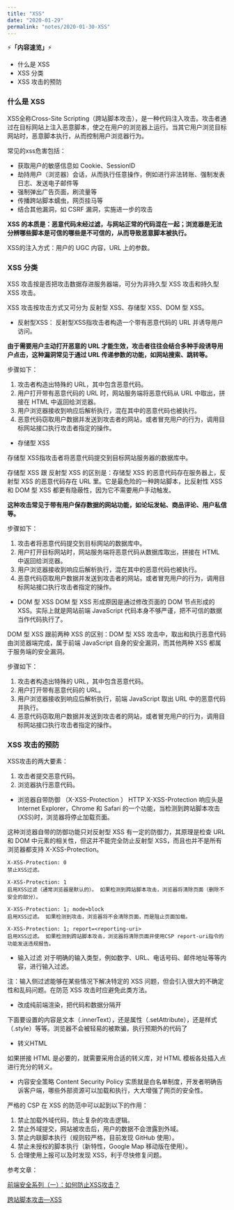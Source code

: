 ```yaml
---
title: "XSS"
date: "2020-01-29"
permalink: "notes/2020-01-30-XSS"
---
```


⚡<strong>「内容速览」</strong>⚡

- 什么是 XSS
- XSS 分类
- XSS 攻击的预防

### 什么是 XSS
XSS全称Cross-Site Scripting（跨站脚本攻击），是一种代码注入攻击。攻击者通过在目标网站上注入恶意脚本，使之在用户的浏览器上运行。当其它用户浏览目标网站时，恶意脚本执行，从而控制用户浏览器行为。

常见的xss危害包括：
- 获取用户的敏感信息如 Cookie、SessionID
- 劫持用户（浏览器）会话，从而执行任意操作，例如进行非法转账、强制发表日志、发送电子邮件等
- 强制弹出广告页面，刷流量等
- 传播跨站脚本蠕虫，网页挂马等
- 结合其他漏洞，如 CSRF 漏洞，实施进一步的攻击

**XSS 的本质是：恶意代码未经过滤，与网站正常的代码混在一起；浏览器是无法分辨哪些脚本是可信的哪些是不可信的，从而导致恶意脚本被执行。**

XSS的注入方式：用户的 UGC 内容，URL 上的参数。

### XSS 分类
XSS 攻击按是否把攻击数据存进服务器端，可分为非持久型 XSS 攻击和持久型 XSS 攻击。

XSS 攻击按攻击方式又可分为 反射型 XSS、存储型 XSS、DOM 型 XSS。

- 反射型XSS：
反射型XSS指攻击者构造一个带有恶意代码的 URL 并诱导用户访问。

**由于需要用户主动打开恶意的 URL 才能生效，攻击者往往会结合多种手段诱导用户点击，这种漏洞常见于通过 URL 传递参数的功能，如网站搜索、跳转等。**

步骤如下：
1. 攻击者构造出特殊的 URL，其中包含恶意代码。
2. 用户打开带有恶意代码的 URL 时，网站服务端将恶意代码从 URL 中取出，拼接在 HTML 中返回给浏览器。
3. 用户浏览器接收到响应后解析执行，混在其中的恶意代码也被执行。
4. 恶意代码窃取用户数据并发送到攻击者的网站，或者冒充用户的行为，调用目标网站接口执行攻击者指定的操作。

- 存储型 XSS

存储型 XSS指攻击者将恶意代码提交到目标网站服务器的数据库中。

存储型 XSS 跟 反射型 XSS 的区别是：存储型 XSS 的恶意代码存在服务器上，反射型 XSS 的恶意代码存在 URL 里。它是最危险的一种跨站脚本，比反射性 XSS 和 DOM 型 XSS 都更有隐蔽性，因为它不需要用户手动触发。

**这种攻击常见于带有用户保存数据的网站功能，如论坛发帖、商品评论、用户私信等。**

步骤如下：
1. 攻击者将恶意代码提交到目标网站的数据库中。
2. 用户打开目标网站时，网站服务端将恶意代码从数据库取出，拼接在 HTML 中返回给浏览器。
3. 用户浏览器接收到响应后解析执行，混在其中的恶意代码也被执行。
4. 恶意代码窃取用户数据并发送到攻击者的网站，或者冒充用户的行为，调用目标网站接口执行攻击者指定的操作。

- DOM 型 XSS
DOM 型 XSS 形成原因是通过修改页面的 DOM 节点形成的 XSS。实际上就是网站前端 JavaScript 代码本身不够严谨，把不可信的数据当作代码执行了。

DOM 型 XSS 跟前两种 XSS 的区别：DOM 型 XSS 攻击中，取出和执行恶意代码由浏览器端完成，属于前端 JavaScript 自身的安全漏洞，而其他两种 XSS 都属于服务端的安全漏洞。

步骤如下：
1. 攻击者构造出特殊的 URL，其中包含恶意代码。
2. 用户打开带有恶意代码的 URL。
3. 用户浏览器接收到响应后解析执行，前端 JavaScript 取出 URL 中的恶意代码并执行。
4. 恶意代码窃取用户数据并发送到攻击者的网站，或者冒充用户的行为，调用目标网站接口执行攻击者指定的操作。

### XSS 攻击的预防

XSS攻击的两大要素：
1. 攻击者提交恶意代码。
2. 浏览器执行恶意代码。

- 浏览器自带防御 （X-XSS-Protection ）
HTTP X-XSS-Protection 响应头是 Internet Explorer，Chrome 和 Safari 的一个功能，当检测到跨站脚本攻击(XSS)时，浏览器将停止加载页面。

这种浏览器自带的防御功能只对反射型 XSS 有一定的防御力，其原理是检查 URL 和 DOM 中元素的相关性，但这并不能完全防止反射型 XSS，而且也并不是所有浏览器都支持 X-XSS-Protection。

```http
X-XSS-Protection: 0     
禁止XSS过滤。     

X-XSS-Protection: 1       
启用XSS过滤（通常浏览器是默认的）。 如果检测到跨站脚本攻击，浏览器将清除页面（删除不安全的部分）。  

X-XSS-Protection: 1; mode=block  
启用XSS过滤。 如果检测到攻击，浏览器将不会清除页面，而是阻止页面加载。  

X-XSS-Protection: 1; report=<reporting-uri>    
启用XSS过滤。 如果检测到跨站脚本攻击，浏览器将清除页面并使用CSP report-uri指令的功能发送违规报告。  
```

- 输入过滤
对于明确的输入类型，例如数字、URL、电话号码、邮件地址等等内容，进行输入过滤。

注：输入侧过滤能够在某些情况下解决特定的 XSS 问题，但会引入很大的不确定性和乱码问题。在防范 XSS 攻击时应避免此类方法。

- 改成纯前端渲染，把代码和数据分隔开

下面要设置的内容是文本（.innerText），还是属性（.setAttribute），还是样式（.style）等等。浏览器不会被轻易的被欺骗，执行预期外的代码了

- 转义HTML

如果拼接 HTML 是必要的，就需要采用合适的转义库，对 HTML 模板各处插入点进行充分的转义。

- 内容安全策略 Content Security Policy
实质就是白名单制度，开发者明确告诉客户端，哪些外部资源可以加载和执行，大大增强了网页的安全性。

严格的 CSP 在 XSS 的防范中可以起到以下的作用：

1. 禁止加载外域代码，防止复杂的攻击逻辑。
2. 禁止外域提交，网站被攻击后，用户的数据不会泄露到外域。
3. 禁止内联脚本执行（规则较严格，目前发现 GitHub 使用）。
4. 禁止未授权的脚本执行（新特性，Google Map 移动版在使用）。
5. 合理使用上报可以及时发现 XSS，利于尽快修复问题。



参考文章：

[前端安全系列（一）：如何防止XSS攻击？](https://tech.meituan.com/2018/09/27/fe-security.html)

[跨站脚本攻击—XSS](https://segmentfault.com/a/1190000020402185)